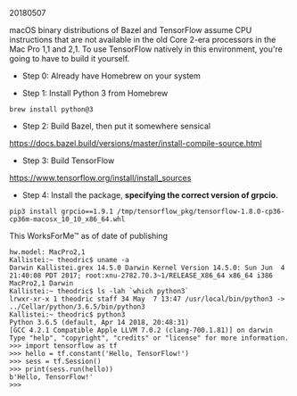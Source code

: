 20180507

macOS binary distributions of Bazel and TensorFlow assume CPU instructions that are not available in the old Core 2-era processors in the Mac Pro 1,1 and 2,1. To use TensorFlow natively in this environment, you're going to have to build it yourself.

* Step 0: Already have Homebrew on your system

* Step 1: Install Python 3 from Homebrew
```
brew install python@3
```

* Step 2: Build Bazel, then put it somewhere sensical

https://docs.bazel.build/versions/master/install-compile-source.html

* Step 3: Build TensorFlow

https://www.tensorflow.org/install/install_sources

* Step 4: Install the package, **specifying the correct version of grpcio.**

`pip3 install grpcio==1.9.1 /tmp/tensorflow_pkg/tensorflow-1.8.0-cp36-cp36m-macosx_10_10_x86_64.whl`

This WorksForMe™ as of date of publishing

```Kallistei:~ theodric$ sysctl hw.model
hw.model: MacPro2,1
Kallistei:~ theodric$ uname -a
Darwin Kallistei.grex 14.5.0 Darwin Kernel Version 14.5.0: Sun Jun  4 21:40:08 PDT 2017; root:xnu-2782.70.3~1/RELEASE_X86_64 x86_64 i386 MacPro2,1 Darwin
Kallistei:~ theodric$ ls -lah `which python3`
lrwxr-xr-x 1 theodric staff 34 May  7 13:47 /usr/local/bin/python3 -> ../Cellar/python/3.6.5/bin/python3
Kallistei:~ theodric$ python3
Python 3.6.5 (default, Apr 14 2018, 20:48:31)
[GCC 4.2.1 Compatible Apple LLVM 7.0.2 (clang-700.1.81)] on darwin
Type "help", "copyright", "credits" or "license" for more information.
>>> import tensorflow as tf
>>> hello = tf.constant('Hello, TensorFlow!')
>>> sess = tf.Session()
>>> print(sess.run(hello))
b'Hello, TensorFlow!'
>>>
```
